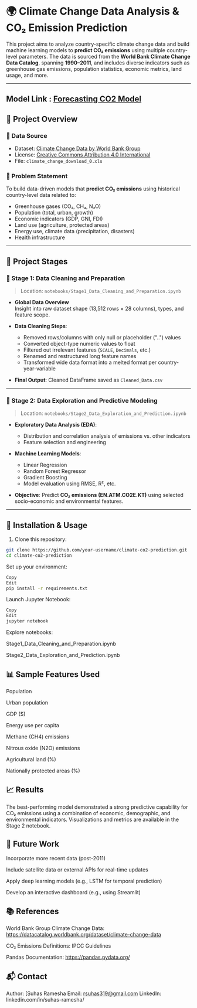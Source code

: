 # 🌍 Climate Change Data Analysis & CO₂ Emission Prediction

This project aims to analyze country-specific climate change data and build machine learning models to **predict CO₂ emissions** using multiple country-level parameters. The data is sourced from the **World Bank Climate Change Data Catalog**, spanning **1990–2011**, and includes diverse indicators such as greenhouse gas emissions, population statistics, economic metrics, land usage, and more.

---
## Model Link : [Forecasting CO2 Model](https://drive.google.com/file/d/1CLBqL_QaKKffq4NfVDldGDM5LagCwZSM/view?usp=sharing)

## 🧠 Project Overview

### 🔹 Data Source
- Dataset: [Climate Change Data by World Bank Group](https://datacatalog.worldbank.org/dataset/climate-change-data)
- License: [Creative Commons Attribution 4.0 International](https://creativecommons.org/licenses/by/4.0/)
- File: `climate_change_download_0.xls`

### 🔹 Problem Statement
To build data-driven models that **predict CO₂ emissions** using historical country-level data related to:
- Greenhouse gases (CO₂, CH₄, N₂O)
- Population (total, urban, growth)
- Economic indicators (GDP, GNI, FDI)
- Land use (agriculture, protected areas)
- Energy use, climate data (precipitation, disasters)
- Health infrastructure

---

## 🔄 Project Stages

### 📌 Stage 1: Data Cleaning and Preparation
> Location: `notebooks/Stage1_Data_Cleaning_and_Preparation.ipynb`

- **Global Data Overview**  
  Insight into raw dataset shape (13,512 rows × 28 columns), types, and feature scope.

- **Data Cleaning Steps**:
  - Removed rows/columns with only null or placeholder ("..") values
  - Converted object-type numeric values to float
  - Filtered out irrelevant features (`SCALE`, `Decimals`, etc.)
  - Renamed and restructured long feature names
  - Transformed wide data format into a melted format per country-year-variable

- **Final Output**: Cleaned DataFrame saved as `Cleaned_Data.csv`

---

### 📌 Stage 2: Data Exploration and Predictive Modeling
> Location: `notebooks/Stage2_Data_Exploration_and_Prediction.ipynb`

- **Exploratory Data Analysis (EDA)**:
  - Distribution and correlation analysis of emissions vs. other indicators
  - Feature selection and engineering

- **Machine Learning Models**:
  - Linear Regression
  - Random Forest Regressor
  - Gradient Boosting
  - Model evaluation using RMSE, R², etc.

- **Objective**: Predict **CO₂ emissions (EN.ATM.CO2E.KT)** using selected socio-economic and environmental features.

---

## 🧪 Installation & Usage

1. Clone this repository:
```bash
git clone https://github.com/your-username/climate-co2-prediction.git
cd climate-co2-prediction
```

Set up your environment:
```bash
Copy
Edit
pip install -r requirements.txt
```

Launch Jupyter Notebook:
```bash
Copy
Edit
jupyter notebook
```

Explore notebooks:

Stage1_Data_Cleaning_and_Preparation.ipynb

Stage2_Data_Exploration_and_Prediction.ipynb

## 📊 Sample Features Used
Population

Urban population

GDP ($)

Energy use per capita

Methane (CH4) emissions

Nitrous oxide (N2O) emissions

Agricultural land (%)

Nationally protected areas (%)

## 📈 Results
The best-performing model demonstrated a strong predictive capability for CO₂ emissions using a combination of economic, demographic, and environmental indicators. Visualizations and metrics are available in the Stage 2 notebook.

## 🚀 Future Work
Incorporate more recent data (post-2011)

Include satellite data or external APIs for real-time updates

Apply deep learning models (e.g., LSTM for temporal prediction)

Develop an interactive dashboard (e.g., using Streamlit)

## 📚 References
World Bank Group Climate Change Data: https://datacatalog.worldbank.org/dataset/climate-change-data

CO₂ Emissions Definitions: IPCC Guidelines

Pandas Documentation: https://pandas.pydata.org/

## 📬 Contact
Author: [Suhas Ramesha
Email: rsuhas319@gmail.com
LinkedIn: linkedin.com/in/suhas-ramesha/
